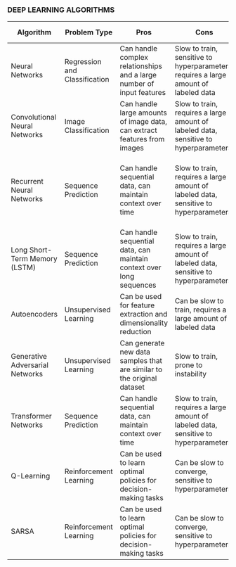 ### DEEP LEARNING ALGORITHMS

| Algorithm | Problem Type | Pros | Cons | Failure Modes | Remedies |
| --- | --- | --- | --- | --- | --- |
| Neural Networks | Regression and Classification | Can handle complex relationships and a large number of input features | Slow to train, sensitive to hyperparameters, requires a large amount of labeled data | Overfitting | Regularization, Transfer learning, Data augmentation, Early stopping |
| Convolutional Neural Networks | Image Classification | Can handle large amounts of image data, can extract features from images | Slow to train, requires a large amount of labeled data, sensitive to hyperparameters | Overfitting | Regularization, Transfer learning, Data augmentation, Early stopping |
| Recurrent Neural Networks | Sequence Prediction | Can handle sequential data, can maintain context over time | Slow to train, requires a large amount of labeled data, sensitive to hyperparameters | Overfitting, Vanishing gradients | Regularization, Transfer learning, Data augmentation, Early stopping, Gradient Clipping |
| Long Short-Term Memory (LSTM) | Sequence Prediction | Can handle sequential data, can maintain context over long sequences | Slow to train, requires a large amount of labeled data, sensitive to hyperparameters | Overfitting | Regularization, Transfer learning, Data augmentation, Early stopping |
| Autoencoders | Unsupervised Learning | Can be used for feature extraction and dimensionality reduction | Can be slow to train, requires a large amount of labeled data | Overfitting | Regularization, Transfer learning, Data augmentation, Early stopping |
| Generative Adversarial Networks | Unsupervised Learning | Can generate new data samples that are similar to the original dataset | Slow to train, prone to instability | Mode Collapse | Regularization, Transfer learning, Data augmentation, Early stopping |
| Transformer Networks | Sequence Prediction | Can handle sequential data, can maintain context over time | Slow to train, requires a large amount of labeled data, sensitive to hyperparameters | Overfitting | Regularization, Transfer learning, Data augmentation, Early stopping |
| Q-Learning | Reinforcement Learning | Can be used to learn optimal policies for decision-making tasks | Can be slow to converge, sensitive to hyperparameters | Overfitting, Slow convergence | Regularization, Transfer learning, Data augmentation, Early stopping |
| SARSA | Reinforcement Learning | Can be used to learn optimal policies for decision-making tasks | Can be slow to converge, sensitive to hyperparameters | Overfitting, Slow convergence | Regularization, Transfer learning, Data augmentation, Early stopping |
